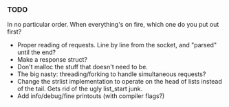 ### TODO
In no particular order. When everything's on fire, which one do you put out first?


* Proper reading of requests. Line by line from the socket, and "parsed" until the end?
* Make a response struct?
* Don't malloc the stuff that doesn't need to be.
* The big nasty: threading/forking to handle simultaneous requests?
* Change the strlist implementation to operate on the head of lists instead of the tail. Gets rid of the ugly list_start junk.
* Add info/debug/fine printouts (with compiler flags?)
